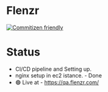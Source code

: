 # Flenzr
[![Commitizen friendly](https://img.shields.io/badge/commitizen-friendly-brightgreen.svg)](http://commitizen.github.io/cz-cli/) 

# Status
- CI/CD pipeline and Setting up. 
- nginx setup in ec2 istance. - Done
- 🟢 Live at -  https://qa.flenzr.com/ 
